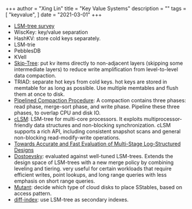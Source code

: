 +++
author = "Xing Lin"
title = "Key Value Systems"
description = ""
tags = [
    "keyvalue",
]
date = "2021-03-01"
+++

* [LSM-tree survey][survey]
* WiscKey: key/value separation
* HashKV: store cold keys separately.
* LSM-trie
* PebblesDB
* KVell
* [Skip-Tree][skiptree]: put kv items directly to non-adjacent layers (skipping some intermediate layers) to reduce write amplification from level-to-level data compaction.
* TRIAD: separate hot keys from cold keys. hot keys are stored in memtable for as long as possible. Use multiple memtables and flush them at once to disk. 
* [Pipelined Compaction Procedure][pcp]: A compaction contains three phases: read phase, merge-sort phase, and write phase. Pipeline these three phases, to overlap CPU and disk IO. 
* [cLSM][clsm]: LSM-tree for multi-core processors. It exploits multiprocessor-friendly data structures and non-blocking synchronization. cLSM supports a rich API, including consistent snapshot scans and general non-blocking read-modify-write operations.
* [Towards Accurate and Fast Evaluation of Multi-Stage Log-Structured Designs][fast16-lim]
* [Dostoevsky][dostoevsky]: evaluated against well-tuned LSM-trees. Extends the design space of LSM-trees with a new merge policy by combining leveling and tiering. very useful for certain workloads that require efficient writes, point lookups, and long range queries with less emphasis on short range queries.
* [Mutant][mutant]: decide which type of cloud disks to place SStables, based on access pattern.
* [diff-index][diffindex]: use LSM-tree as secondary indexes.

[survey]:https://arxiv.org/pdf/1812.07527.pdf
[diffindex]:https://openproceedings.org/2014/conf/edbt/TanTTF14.pdf
[mutant]:https://ymsir.com/papers/mutant-socc.pdf
[skiptree]: https://ieeexplore.ieee.org/document/7569086
[pcp]: https://www.computer.org/csdl/proceedings-article/ipdps/2014/06877309/12OmNvBIRP6
[clsm]:https://dl.acm.org/doi/abs/10.1145/2741948.2741973
[fast16-lim]: https://www.usenix.org/system/files/conference/fast16/fast16-papers-lim.pdf
[dostoevsky]:https://nivdayan.github.io/dostoevsky.pdf